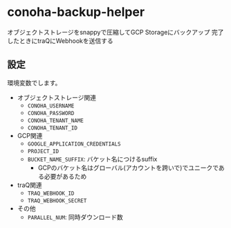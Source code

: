# conoha-backup-helper
オブジェクトストレージをsnappyで圧縮してGCP Storageにバックアップ
完了したときにtraQにWebhookを送信する

## 設定

環境変数でします。

- オブジェクトストレージ関連
  - `CONOHA_USERNAME`
  - `CONOHA_PASSWORD`
  - `CONOHA_TENANT_NAME`
  - `CONOHA_TENANT_ID`
- GCP関連
  - `GOOGLE_APPLICATION_CREDENTIALS`
  - `PROJECT_ID`
  - `BUCKET_NAME_SUFFIX`: バケット名につけるsuffix
    - GCPのバケット名はグローバル(アカウントを跨いで)でユニークである必要があるため
- traQ関連
  - `TRAQ_WEBHOOK_ID`
  - `TRAQ_WEBHOOK_SECRET`
- その他
  - `PARALLEL_NUM`: 同時ダウンロード数
